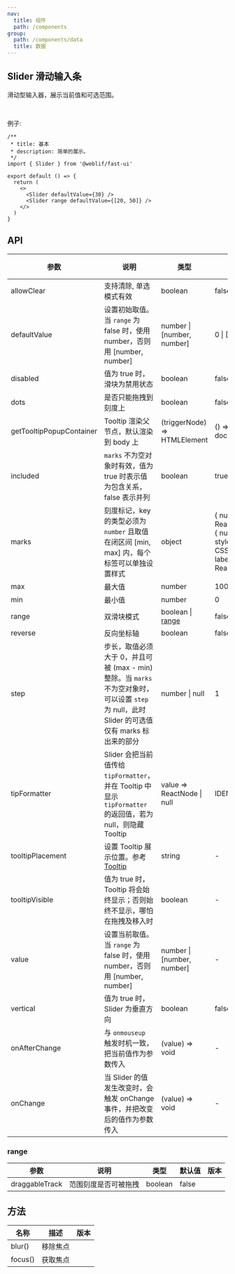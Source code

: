 ```yaml
---
nav:
  title: 组件
  path: /components
group:
  path: /components/data
  title: 数据
---
```


## Slider 滑动输入条

滑动型输入器，展示当前值和可选范围。

<br />

例子:

<div class="fu-code-block-row">

<div class="fu-code-block-col-2-1">

```tsx
/**
 * title: 基本
 * description: 简单的展示。
 */
import { Slider } from '@weblif/fast-ui'

export default () => {
  return (
    <>
      <Slider defaultValue={30} />
      <Slider range defaultValue={[20, 50]} />
    </>
  )
}
```

</div>
</div>

## API

| 参数                     | 说明                                                                                                                                           | 类型                         | 默认值                                                                          | 版本 |
| ------------------------ | ---------------------------------------------------------------------------------------------------------------------------------------------- | ---------------------------- | ------------------------------------------------------------------------------- | ---- |
| allowClear               | 支持清除, 单选模式有效                                                                                                                         | boolean                      | false                                                                           |      |
| defaultValue             | 设置初始取值。当 `range` 为 false 时，使用 number，否则用 \[number, number]                                                                    | number \| \[number, number]  | 0 \| \[0, 0]                                                                    |      |
| disabled                 | 值为 true 时，滑块为禁用状态                                                                                                                   | boolean                      | false                                                                           |      |
| dots                     | 是否只能拖拽到刻度上                                                                                                                           | boolean                      | false                                                                           |      |
| getTooltipPopupContainer | Tooltip 渲染父节点，默认渲染到 body 上                                                                                                         | (triggerNode) => HTMLElement | () => document.body                                                             |      |
| included                 | `marks` 不为空对象时有效，值为 true 时表示值为包含关系，false 表示并列                                                                         | boolean                      | true                                                                            |      |
| marks                    | 刻度标记，key 的类型必须为 `number` 且取值在闭区间 \[min, max] 内，每个标签可以单独设置样式                                                    | object                       | { number: ReactNode } or { number: { style: CSSProperties, label: ReactNode } } |      |
| max                      | 最大值                                                                                                                                         | number                       | 100                                                                             |      |
| min                      | 最小值                                                                                                                                         | number                       | 0                                                                               |      |
| range                    | 双滑块模式                                                                                                                                     | boolean \| [range](#range)   | false                                                                           |      |
| reverse                  | 反向坐标轴                                                                                                                                     | boolean                      | false                                                                           |      |
| step                     | 步长，取值必须大于 0，并且可被 (max - min) 整除。当 `marks` 不为空对象时，可以设置 `step` 为 null，此时 Slider 的可选值仅有 marks 标出来的部分 | number \| null               | 1                                                                               |      |
| tipFormatter             | Slider 会把当前值传给 `tipFormatter`，并在 Tooltip 中显示 `tipFormatter` 的返回值，若为 null，则隐藏 Tooltip                                   | value => ReactNode \| null   | IDENTITY                                                                        |      |
| tooltipPlacement         | 设置 Tooltip 展示位置。参考 [Tooltip](/components/tooltip/)                                                                                    | string                       | -                                                                               |      |
| tooltipVisible           | 值为 true 时，Tooltip 将会始终显示；否则始终不显示，哪怕在拖拽及移入时                                                                         | boolean                      | -                                                                               |      |
| value                    | 设置当前取值。当 `range` 为 false 时，使用 number，否则用 \[number, number]                                                                    | number \| \[number, number]  | -                                                                               |      |
| vertical                 | 值为 true 时，Slider 为垂直方向                                                                                                                | boolean                      | false                                                                           |      |
| onAfterChange            | 与 `onmouseup` 触发时机一致，把当前值作为参数传入                                                                                              | (value) => void              | -                                                                               |      |
| onChange                 | 当 Slider 的值发生改变时，会触发 onChange 事件，并把改变后的值作为参数传入                                                                     | (value) => void              | -                                                                               |      |

### range

| 参数           | 说明                 | 类型    | 默认值 | 版本 |
| -------------- | -------------------- | ------- | ------ | ---- |
| draggableTrack | 范围刻度是否可被拖拽 | boolean | false  |      |

## 方法

| 名称    | 描述     | 版本 |
| ------- | -------- | ---- |
| blur()  | 移除焦点 |      |
| focus() | 获取焦点 |      |
